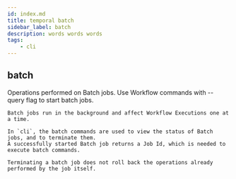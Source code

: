 ```yaml
---
id: index.md
title: temporal batch
sidebar_label: batch
description: words words words
tags:
	- cli
---
```


## batch

Operations performed on Batch jobs. Use Workflow commands with --query flag to start batch jobs.

    Batch jobs run in the background and affect Workflow Executions one at a time.
    
    In `cli`, the batch commands are used to view the status of Batch jobs, and to terminate them.
    A successfully started Batch job returns a Job Id, which is needed to execute batch commands.
    
    Terminating a batch job does not roll back the operations already performed by the job itself.

